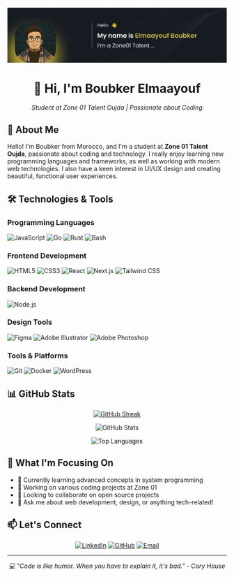 ![Design and Development](https://github.com/BoubkerElmaayouf/BoubkerElmaayouf/blob/main/git_banner.png?raw=true)

<div align="center">  
   <h1>👋 Hi, I'm Boubker Elmaayouf</h1>
   <p><em>Student at Zone 01 Talent Oujda | Passionate about Coding</em></p>
</div>

## 🚀 About Me

Hello! I'm Boubker from Morocco, and I'm a student at **Zone 01 Talent Oujda**, passionate about coding and technology. I really enjoy learning new programming languages and frameworks, as well as working with modern web technologies. I also have a keen interest in UI/UX design and creating beautiful, functional user experiences.

## 🛠️ Technologies & Tools

### Programming Languages
![JavaScript](https://img.shields.io/badge/JavaScript-F7DF1E?style=for-the-badge&logo=javascript&logoColor=black)
![Go](https://img.shields.io/badge/Go-00ADD8?style=for-the-badge&logo=go&logoColor=white)
![Rust](https://img.shields.io/badge/Rust-000000?style=for-the-badge&logo=rust&logoColor=white)
![Bash](https://img.shields.io/badge/Bash-4EAA25?style=for-the-badge&logo=gnu-bash&logoColor=white)

### Frontend Development
![HTML5](https://img.shields.io/badge/HTML5-E34F26?style=for-the-badge&logo=html5&logoColor=white)
![CSS3](https://img.shields.io/badge/CSS3-1572B6?style=for-the-badge&logo=css3&logoColor=white)
![React](https://img.shields.io/badge/React-20232A?style=for-the-badge&logo=react&logoColor=61DAFB)
![Next.js](https://img.shields.io/badge/Next.js-000000?style=for-the-badge&logo=next.js&logoColor=white)
![Tailwind CSS](https://img.shields.io/badge/Tailwind_CSS-38B2AC?style=for-the-badge&logo=tailwind-css&logoColor=white)

### Backend Development
![Node.js](https://img.shields.io/badge/Node.js-43853D?style=for-the-badge&logo=node.js&logoColor=white)

### Design Tools
![Figma](https://img.shields.io/badge/Figma-F24E1E?style=for-the-badge&logo=figma&logoColor=white)
![Adobe Illustrator](https://img.shields.io/badge/Adobe%20Illustrator-FF9A00?style=for-the-badge&logo=adobe%20illustrator&logoColor=white)
![Adobe Photoshop](https://img.shields.io/badge/Adobe%20Photoshop-31A8FF?style=for-the-badge&logo=adobe%20photoshop&logoColor=white)

### Tools & Platforms
![Git](https://img.shields.io/badge/Git-F05032?style=for-the-badge&logo=git&logoColor=white)
![Docker](https://img.shields.io/badge/Docker-2496ED?style=for-the-badge&logo=docker&logoColor=white)
![WordPress](https://img.shields.io/badge/WordPress-21759B?style=for-the-badge&logo=wordpress&logoColor=white)

## 📊 GitHub Stats

<div align="center">
  
[![GitHub Streak](https://streak-stats.demolab.com?user=BoubkerElmaayouf&theme=tokyonight-duo)](https://git.io/streak-stats)

![GitHub Stats](https://github-readme-stats.vercel.app/api?username=BoubkerElmaayouf&theme=gotham&hide_border=false&include_all_commits=false&count_private=false)

![Top Languages](https://github-readme-stats.vercel.app/api/top-langs/?username=BoubkerElmaayouf&theme=gotham&hide_border=false&include_all_commits=false&count_private=false&layout=compact)

</div>

## 🎯 What I'm Focusing On

- 🌱 Currently learning advanced concepts in system programming
- 🔭 Working on various coding projects at Zone 01
- 🤝 Looking to collaborate on open source projects
- 💬 Ask me about web development, design, or anything tech-related!

## 📫 Let's Connect

<div align="center">
  
[![LinkedIn](https://img.shields.io/badge/LinkedIn-0077B5?style=for-the-badge&logo=linkedin&logoColor=white)](https://www.linkedin.com/in/boubker-elmaayouf-b88ab126a/)
[![GitHub](https://img.shields.io/badge/GitHub-100000?style=for-the-badge&logo=github&logoColor=white)](https://github.com/BoubkerElmaayouf)
[![Email](https://img.shields.io/badge/Email-D14836?style=for-the-badge&logo=gmail&logoColor=white)](mailto:boubkerelmaayouf.email@example.com)

</div>

---

<div align="center">
  <em>💻 "Code is like humor. When you have to explain it, it's bad." - Cory House</em>
</div>